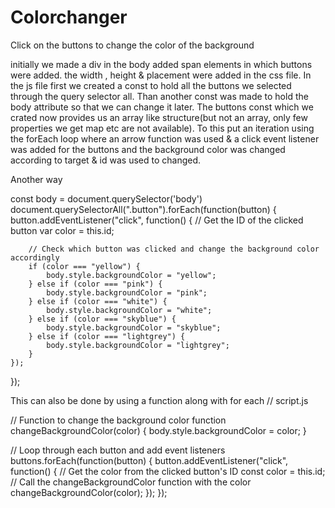 # Colorchanger

Click on the buttons to change the color of the background

initially we made a div in the body added span elements in which buttons were added. the width , height & placement were added in the css file.
In the js file first we created a const to hold all the buttons we selected through the query selector all.
Than another const was made to hold the body attribute so that we can change it later.
The buttons const which we crated now provides us an array like structure(but not an array, only few properties we get map etc are not available).
To this put an iteration using the forEach loop where an arrow function was used & a click event listener was added for the buttons and the background color was changed according to target & id was used to changed.

Another way

const body = document.querySelector('body')
document.querySelectorAll(".button").forEach(function(button) {
    button.addEventListener("click", function() {
        // Get the ID of the clicked button
        var color = this.id;
        
        // Check which button was clicked and change the background color accordingly
        if (color === "yellow") {
            body.style.backgroundColor = "yellow";
        } else if (color === "pink") {
            body.style.backgroundColor = "pink";
        } else if (color === "white") {
            body.style.backgroundColor = "white";
        } else if (color === "skyblue") {
            body.style.backgroundColor = "skyblue";
        } else if (color === "lightgrey") {
            body.style.backgroundColor = "lightgrey";
        }
    });
});

This can also be done by using a function along with for each
// script.js

// Function to change the background color
function changeBackgroundColor(color) {
    body.style.backgroundColor = color;
}

// Loop through each button and add event listeners
buttons.forEach(function(button) {
    button.addEventListener("click", function() {
        // Get the color from the clicked button's ID
        const color = this.id;
        // Call the changeBackgroundColor function with the color
        changeBackgroundColor(color);
    });
});
